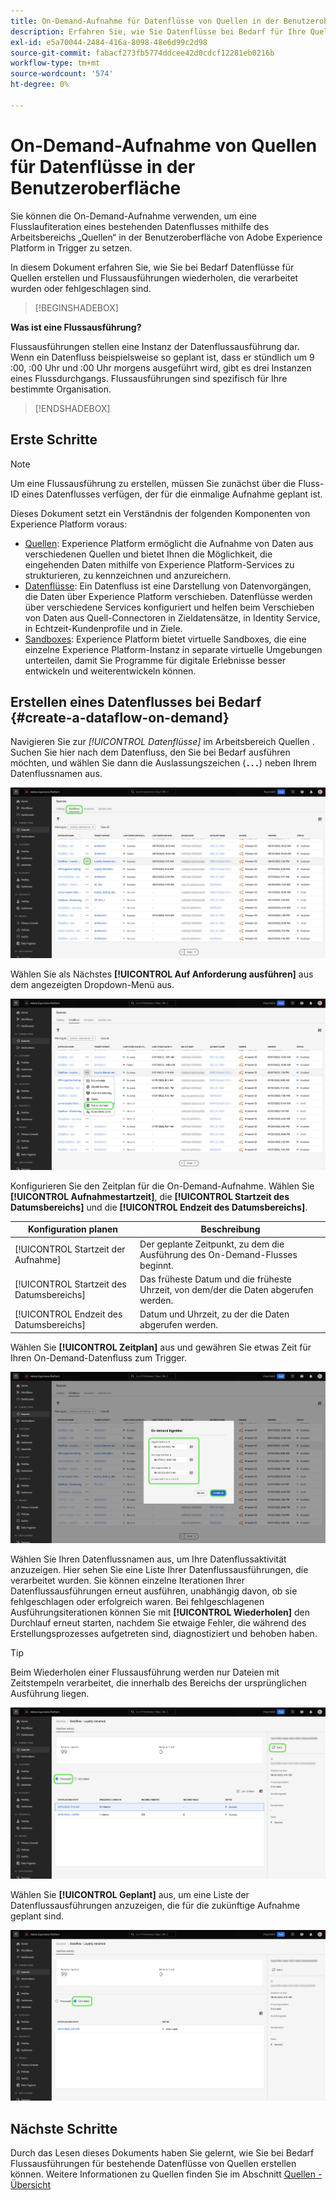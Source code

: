 ```yaml
---
title: On-Demand-Aufnahme für Datenflüsse von Quellen in der Benutzeroberfläche
description: Erfahren Sie, wie Sie Datenflüsse bei Bedarf für Ihre Quellverbindungen mithilfe der Experience Platform-Benutzeroberfläche erstellen.
exl-id: e5a70044-2484-416a-8098-48e6d99c2d98
source-git-commit: fabacf273fb5774ddcee42d0cdcf12281eb0216b
workflow-type: tm+mt
source-wordcount: '574'
ht-degree: 0%

---
```


# On-Demand-Aufnahme von Quellen für Datenflüsse in der Benutzeroberfläche

Sie können die On-Demand-Aufnahme verwenden, um eine Flusslaufiteration eines bestehenden Datenflusses mithilfe des Arbeitsbereichs „Quellen“ in der Benutzeroberfläche von Adobe Experience Platform in Trigger zu setzen.

In diesem Dokument erfahren Sie, wie Sie bei Bedarf Datenflüsse für Quellen erstellen und Flussausführungen wiederholen, die verarbeitet wurden oder fehlgeschlagen sind.

>[!BEGINSHADEBOX]

**Was ist eine Flussausführung?**

Flussausführungen stellen eine Instanz der Datenflussausführung dar. Wenn ein Datenfluss beispielsweise so geplant ist, dass er stündlich um 9 :00, :00 Uhr und :00 Uhr morgens ausgeführt wird, gibt es drei Instanzen eines Flussdurchgangs. Flussausführungen sind spezifisch für Ihre bestimmte Organisation.

>[!ENDSHADEBOX]

## Erste Schritte

>[!NOTE]
>
>Um eine Flussausführung zu erstellen, müssen Sie zunächst über die Fluss-ID eines Datenflusses verfügen, der für die einmalige Aufnahme geplant ist.

Dieses Dokument setzt ein Verständnis der folgenden Komponenten von Experience Platform voraus:

* [Quellen](../../home.md): Experience Platform ermöglicht die Aufnahme von Daten aus verschiedenen Quellen und bietet Ihnen die Möglichkeit, die eingehenden Daten mithilfe von Experience Platform-Services zu strukturieren, zu kennzeichnen und anzureichern.
* [Datenflüsse](../../../dataflows/home.md): Ein Datenfluss ist eine Darstellung von Datenvorgängen, die Daten über Experience Platform verschieben. Datenflüsse werden über verschiedene Services konfiguriert und helfen beim Verschieben von Daten aus Quell-Connectoren in Zieldatensätze, in Identity Service, in Echtzeit-Kundenprofile und in Ziele.
* [Sandboxes](../../../sandboxes/home.md): Experience Platform bietet virtuelle Sandboxes, die eine einzelne Experience Platform-Instanz in separate virtuelle Umgebungen unterteilen, damit Sie Programme für digitale Erlebnisse besser entwickeln und weiterentwickeln können.

## Erstellen eines Datenflusses bei Bedarf {#create-a-dataflow-on-demand}

Navigieren Sie zur *[!UICONTROL Datenflüsse]* im Arbeitsbereich Quellen . Suchen Sie hier nach dem Datenfluss, den Sie bei Bedarf ausführen möchten, und wählen Sie dann die Auslassungszeichen (**`...`**) neben Ihrem Datenflussnamen aus.

![Eine Liste der Datenflüsse im Quellarbeitsbereich.](../../images/tutorials/on-demand/select-dataflow.png)

Wählen Sie als Nächstes **[!UICONTROL Auf Anforderung ausführen]** aus dem angezeigten Dropdown-Menü aus.

![Ein Dropdown-Menü mit ausgewählter Option Auf Anforderung ausführen.](../../images/tutorials/on-demand/run-on-demand.png)

Konfigurieren Sie den Zeitplan für die On-Demand-Aufnahme. Wählen Sie **[!UICONTROL Aufnahmestartzeit]**, die **[!UICONTROL Startzeit des Datumsbereichs]** und die **[!UICONTROL Endzeit des Datumsbereichs]**.

| Konfiguration planen | Beschreibung |
| --- | --- |
| [!UICONTROL Startzeit der Aufnahme] | Der geplante Zeitpunkt, zu dem die Ausführung des On-Demand-Flusses beginnt. |
| [!UICONTROL Startzeit des Datumsbereichs] | Das früheste Datum und die früheste Uhrzeit, von dem/der die Daten abgerufen werden. |
| [!UICONTROL Endzeit des Datumsbereichs] | Datum und Uhrzeit, zu der die Daten abgerufen werden. |

Wählen Sie **[!UICONTROL Zeitplan]** aus und gewähren Sie etwas Zeit für Ihren On-Demand-Datenfluss zum Trigger.

![Das Zeitplankonfigurationsfenster für die On-Demand-Aufnahme.](../../images/tutorials/on-demand/configure-schedule.png)

Wählen Sie Ihren Datenflussnamen aus, um Ihre Datenflussaktivität anzuzeigen. Hier sehen Sie eine Liste Ihrer Datenflussausführungen, die verarbeitet wurden. Sie können einzelne Iterationen Ihrer Datenflussausführungen erneut ausführen, unabhängig davon, ob sie fehlgeschlagen oder erfolgreich waren. Bei fehlgeschlagenen Ausführungsiterationen können Sie mit **[!UICONTROL Wiederholen]** den Durchlauf erneut starten, nachdem Sie etwaige Fehler, die während des Erstellungsprozesses aufgetreten sind, diagnostiziert und behoben haben.

>[!TIP]
>
>Beim Wiederholen einer Flussausführung werden nur Dateien mit Zeitstempeln verarbeitet, die innerhalb des Bereichs der ursprünglichen Ausführung liegen.

![Eine Liste verarbeiteter Flussausführungen für einen ausgewählten Datenfluss.](../../images/tutorials/on-demand/processed.png)

Wählen Sie **[!UICONTROL Geplant]** aus, um eine Liste der Datenflussausführungen anzuzeigen, die für die zukünftige Aufnahme geplant sind.

![Eine Liste geplanter Flussdurchgänge für einen ausgewählten Datenfluss.](../../images/tutorials/on-demand/scheduled.png)

## Nächste Schritte

Durch das Lesen dieses Dokuments haben Sie gelernt, wie Sie bei Bedarf Flussausführungen für bestehende Datenflüsse von Quellen erstellen können. Weitere Informationen zu Quellen finden Sie im Abschnitt [Quellen - Übersicht](../../home.md)
